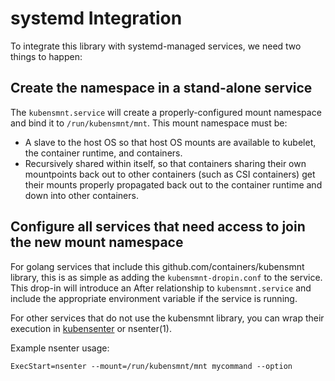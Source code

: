 # systemd Integration

To integrate this library with systemd-managed services, we need two things to happen:

## Create the namespace in a stand-alone service

The `kubensmnt.service` will create a properly-configured mount namespace and
bind it to `/run/kubensmnt/mnt`.  This mount namespace must be:
- A slave to the host OS so that host OS mounts are available to kubelet, the
  container runtime, and containers.
- Recursively shared within itself, so that containers sharing their own
  mountpoints back out to other containers (such as CSI containers) get their
  mounts properly propagated back out to the container runtime and down into
  other containers.

## Configure all services that need access to join the new mount namespace

For golang services that include this github.com/containers/kubensmnt library,
this is as simple as adding the `kubensmnt-dropin.conf` to the service. This
drop-in will introduce an After relationship to `kubensmnt.service` and include
the appropriate environment variable if the service is running.

For other services that do not use the kubensmnt library, you can wrap their execution in [kubensenter](../kubensenter/) or nsenter(1).

Example nsenter usage:

```
ExecStart=nsenter --mount=/run/kubensmnt/mnt mycommand --option
```
